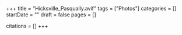 +++
title = "Hicksville_Pasqually.avif"
tags = ["Photos"]
categories = []
startDate = ""
draft = false
pages = []

citations = []
+++
